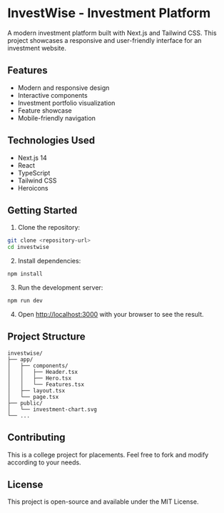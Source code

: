 # InvestWise - Investment Platform

A modern investment platform built with Next.js and Tailwind CSS. This project showcases a responsive and user-friendly interface for an investment website.

## Features

- Modern and responsive design
- Interactive components
- Investment portfolio visualization
- Feature showcase
- Mobile-friendly navigation

## Technologies Used

- Next.js 14
- React
- TypeScript
- Tailwind CSS
- Heroicons

## Getting Started

1. Clone the repository:
```bash
git clone <repository-url>
cd investwise
```

2. Install dependencies:
```bash
npm install
```

3. Run the development server:
```bash
npm run dev
```

4. Open [http://localhost:3000](http://localhost:3000) with your browser to see the result.

## Project Structure

```
investwise/
├── app/
│   ├── components/
│   │   ├── Header.tsx
│   │   ├── Hero.tsx
│   │   └── Features.tsx
│   ├── layout.tsx
│   └── page.tsx
├── public/
│   └── investment-chart.svg
└── ...
```

## Contributing

This is a college project for placements. Feel free to fork and modify according to your needs.

## License

This project is open-source and available under the MIT License.
